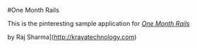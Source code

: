 #One Month Rails

This is the pinteresting sample application for
[*One Month Rails*](http://onemonthrails.com)

by Raj Sharma](http://krayatechnology.com)